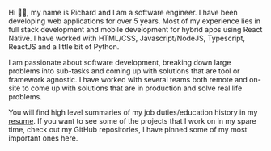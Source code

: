 Hi 🤚🏽, my name is Richard and I am a software engineer. I have been developing web applications for over 5 years. Most of my experience lies in full stack development and mobile development for hybrid apps using React Native. I have worked with HTML/CSS, Javascript/NodeJS, Typescript, ReactJS and a little bit of Python.

I am passionate about software development, breaking down large problems into sub-tasks and coming up with solutions that are tool or framework agnostic. I have worked with several teams both remote and on-site to come up with solutions that are in production and solve real life problems.

You will find high level summaries of my job duties/education history in my [resume](https://pdfhost.io/v/PrjWlfmQw_Richard_Resume). If you want to see some of the projects that I work on in my spare time, check out my GitHub repositories, I have pinned some of my most important ones here.
